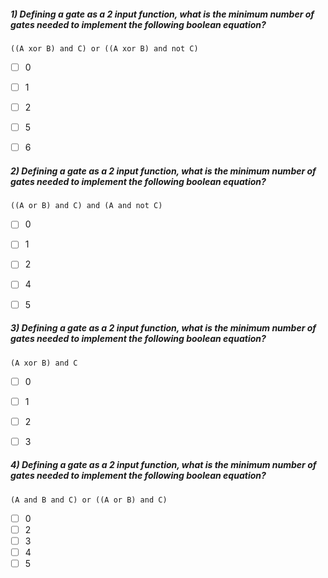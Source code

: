 ##### 1) Defining a gate as a 2 input function, what is the minimum number of gates needed to implement the following boolean equation?
```
((A xor B) and C) or ((A xor B) and not C)
```
- [ ] 0
- [ ] 1
- [ ] 2
- [ ] 5
- [ ] 6


##### 2) Defining a gate as a 2 input function, what is the minimum number of gates needed to implement the following boolean equation?
```
((A or B) and C) and (A and not C)
```
- [ ] 0
- [ ] 1
- [ ] 2
- [ ] 4
- [ ] 5


##### 3) Defining a gate as a 2 input function, what is the minimum number of gates needed to implement the following boolean equation?
```
(A xor B) and C
```
- [ ] 0
- [ ] 1
- [ ] 2
- [ ] 3



##### 4) Defining a gate as a 2 input function, what is the minimum number of gates needed to implement the following boolean equation?
```
(A and B and C) or ((A or B) and C)
```
- [ ] 0
- [ ] 2
- [ ] 3
- [ ] 4
- [ ] 5
